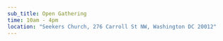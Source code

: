 ```yaml
---
sub_title: Open Gathering
time: 10am - 4pm
location: "Seekers Church, 276 Carroll St NW, Washington DC 20012"
---
```


